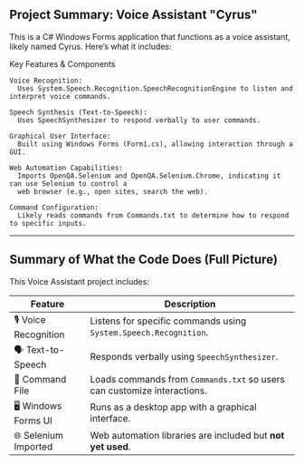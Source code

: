 Project Summary: Voice Assistant "Cyrus"
---------------------------------------
This is a C# Windows Forms application that functions as a voice assistant, likely named Cyrus. Here’s what it includes:

Key Features & Components

    Voice Recognition:
      Uses System.Speech.Recognition.SpeechRecognitionEngine to listen and interpret voice commands.

    Speech Synthesis (Text-to-Speech):
      Uses SpeechSynthesizer to respond verbally to user commands.

    Graphical User Interface:
      Built using Windows Forms (Form1.cs), allowing interaction through a GUI.

    Web Automation Capabilities:
      Imports OpenQA.Selenium and OpenQA.Selenium.Chrome, indicating it can use Selenium to control a 
      web browser (e.g., open sites, search the web).
  
    Command Configuration:
      Likely reads commands from Commands.txt to determine how to respond to specific inputs.
-----------------------------------------------
Summary of What the Code Does (Full Picture)
------------------------------------------------
This Voice Assistant project includes:

| Feature               | Description                                                             |
| --------------------- | ----------------------------------------------------------------------- |
| 🎙️ Voice Recognition | Listens for specific commands using `System.Speech.Recognition`.        |
| 🗣️ Text-to-Speech    | Responds verbally using `SpeechSynthesizer`.                            |
| 🧾 Command File       | Loads commands from `Commands.txt` so users can customize interactions. |
| 🖥️ Windows Forms UI  | Runs as a desktop app with a graphical interface.                       |
| 🌐 Selenium Imported  | Web automation libraries are included but **not yet used**.             |
